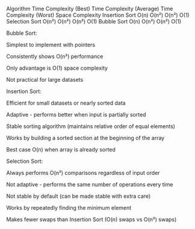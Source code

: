 
Algorithm Time Complexity (Best)	Time Complexity (Average)	Time Complexity (Worst)	Space Complexity
Insertion Sort	O(n)	O(n²)	O(n²)	O(1)
Selection Sort	O(n²)	O(n²)	O(n²)	O(1)
Bubble Sort	     O(n)	 O(n²)   O(n²)   O(1)

Bubble Sort:

Simplest to implement with pointers

Consistently shows O(n²) performance

Only advantage is O(1) space complexity

Not practical for large datasets

Insertion Sort:

Efficient for small datasets or nearly sorted data

Adaptive - performs better when input is partially sorted

Stable sorting algorithm (maintains relative order of equal elements)

Works by building a sorted section at the beginning of the array

Best case O(n) when array is already sorted

Selection Sort:

Always performs O(n²) comparisons regardless of input order

Not adaptive - performs the same number of operations every time

Not stable by default (can be made stable with extra care)

Works by repeatedly finding the minimum element

Makes fewer swaps than Insertion Sort (O(n) swaps vs O(n²) swaps)